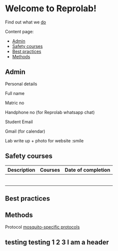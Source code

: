 Welcome to Reprolab!
================

Find out what we [do](http://www.reprolabnus.com/)

Content page:
-   [Admin](#Admin)
-   [Safety courses](#Safetycourses)
-   [Best practices](#Bestpractices)
-   [Methods](#Methods)


Admin
----------
Personal details  

Full name 

Matric no 

Handphone no (for Reprolab whatsapp chat) 

Student Email 

Gmail (for calendar) 

Lab write up + photo for website :smile


Safety courses
----------
| Description       | Courses    | Date of completion | 
|-------------------|------------|--------------------|
|                   |            |                    |
|                   |            |                    |
|                   |            |                    |
|                   |            |                    |
|                   |            |                    |
|                   |            |                    |

Best practices
----------

Methods
----------


Protocol
[mosquito-specific protocols](https://github.com/ReproLab/_lab_readme/blob/master/mosquito.md)




testing testing 1 2 3 
I am a header 
--------------




